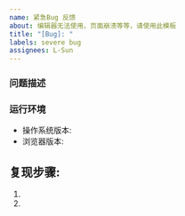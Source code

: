 ```yaml
---
name: 紧急Bug 反馈
about: 编辑器无法使用，页面崩溃等等，请使用此模板
title: "[Bug]: "
labels: severe bug
assignees: L-Sun
---
```

### 问题描述
<!-- 问题 -->

### 运行环境
<!-- 请写下这两个信息，这对于判断bug问题非常重要 -->
- 操作系统版本: 
- 浏览器版本:

## 复现步骤:
<!-- 尽可能以列表方式描述 Bug 的复现步骤，推荐使用图片辅助描述 -->
1. 
2. 
